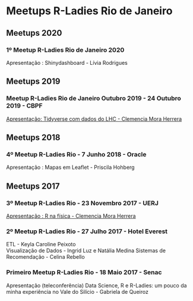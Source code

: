 # Meetups R-Ladies Rio de Janeiro

## Meetups 2020
### 1º Meetup R-Ladies Rio de Janeiro 2020 
Apresentação : Shinydashboard - Lívia Rodrigues

## Meetups 2019
### Meetup R-Ladies Rio de Janeiro  Outubro  2019 - 24 Outubro 2019 - CBPF 
[Apresentação: Tidyverse com dados do LHC - Clemencia Mora Herrera](https://github.com/rladies-rio/RJupyterCMS/blob/master/MeetupOutubro2019/CMS-Open-Data-Tutorial-R-tidyverse.ipynb)

## Meetups 2018
### 4º Meetup R-Ladies Rio - 7 Junho 2018 - Oracle
Apresentação : Mapas em Leaflet - Priscila Hohberg

## Meetups 2017
### 3º Meetup R-Ladies Rio - 23 Novembro 2017 - UERJ
[Apresentação : R na física - Clemencia Mora Herrera](https://github.com/rladies-rio/meetup-presentations_rio/blob/master/2017_Nov_23_Slides/Clemencia_R-Ladies_presentation_v2.pdf)

### 2º Meetup R-Ladies Rio - 27 Julho 2017   - Hotel Everest
ETL - Keyla Caroline Peixoto  
Visualização de Dados - Ingrid Luz e Natália Medina
Sistemas de Recomendação - Celina Rebello

### Primeiro Meetup R-Ladies Rio  - 18 Maio 2017    - Senac
Apresentação (teleconferência) Data Science, R e R-Ladies: um pouco da minha experiência no Vale do Silício - Gabriela de Queiroz


